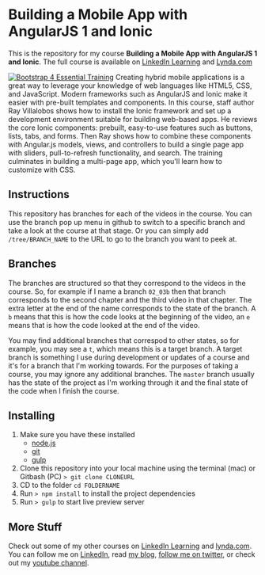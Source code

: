 # Building a Mobile App with AngularJS 1 and Ionic
This is the repository for my course **Building a Mobile App with AngularJS 1 and Ionic**. The full course is available on [LinkedIn Learning](https://www.linkedin.com/learning/building-a-mobile-app-with-angularjs-1-and-ionic?trk=insiders_6787408_learning) and [Lynda.com](https://www.lynda.com/Angular-tutorials/Building-Mobile-App-AngularJS-1-Ionic/368920-2.html)

[![Bootstrap 4 Essential Training](https://media-exp2.licdn.com/media-proxy/ext?w=1200&h=675&f=n&hash=KVLRopcdZaCdLg0HcOPNC5Db4o8%3D&ora=1%2CaFBCTXdkRmpGL2lvQUFBPQ%2CxAVta5g-0R6plxVUzgUv5K_PrkC9q0RIUJDPBy-iXCev_tCfY3DrfMPaZLSiol8QeyUFkwY3eu6tSTPkEY69LcLmY4Yx3A)](https://www.linkedin.com/learning/bootstrap-4-essential-training?trk=insiders_6787408_learning)
Creating hybrid mobile applications is a great way to leverage your knowledge of web languages like HTML5, CSS, and JavaScript. Modern frameworks such as AngularJS and Ionic make it easier with pre-built templates and components. In this course, staff author Ray Villalobos shows how to install the Ionic framework and set up a development environment suitable for building web-based apps. He reviews the core Ionic components: prebuilt, easy-to-use features such as buttons, lists, tabs, and forms. Then Ray shows how to combine these components with Angular.js models, views, and controllers to build a single page app with sliders, pull-to-refresh functionality, and search. The training culminates in building a multi-page app, which you'll learn how to customize with CSS.

## Instructions
This repository has branches for each of the videos in the course. You can use the branch pop up menu in github to switch to a specific branch and take a look at the course at that stage. Or you can simply add `/tree/BRANCH_NAME` to the URL to go to the branch you want to peek at. 

## Branches
The branches are structured so that they correspond to the videos in the course. So, for example if I name a branch `02_03b` then that branch corresponds to the second chapter and the third video in that chapter. The extra letter at the end of the name corresponds to the state of the branch. A `b` means that this is how the code looks at the beginning of the video, an `e` means that is how the code looked at the end of the video.

You may find additional branches that correspod to other states, so for example, you may see a `t`, which means this is a target branch. A target branch is something I use during development or updates of a course and it's for a branch that I'm working towards. For the purposes of taking a course, you may ignore any additional branches. The `master` branch usually has the state of the project as I'm working through it and the final state of the code when I finish the course. 

## Installing
1. Make sure you have these installed
	- [node.js](http://nodejs.org/)
	- [git](http://git-scm.com/)
	- [gulp](http://gulpjs.com/)
2. Clone this repository into your local machine using the terminal (mac) or Gitbash (PC) `> git clone CLONEURL`
3. CD to the folder `cd FOLDERNAME`
4. Run `> npm install` to install the project dependencies
5. Run `> gulp` to start live preview server

## More Stuff
Check out some of my other courses on [LinkedIn Learning](https://www.linkedin.com/learning/instructors/ray-villalobos?trk=insiders_6787408_learning) and [lynda.com](http://lynda.com/rayvillalobos). You can follow me on [LinkedIn](https://www.linkedin.com/in/planetoftheweb/), read [my blog](http://raybo.org), [follow me on twitter](http://twitter.com/planetoftheweb), or check out my [youtube channel](http://youtube.com/planetoftheweb).
